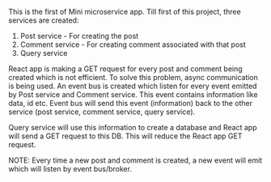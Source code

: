This is the first of Mini microservice app.
Till first of this project, three services are created:
  1. Post service - For creating the post
  2. Comment service - For creating comment associated with that post
  3. Query service

React app is making a GET request for every post and comment being created which is not efficient. To solve this problem, async communication is being used. An event bus is created which listen for every event 
emitted by Post service and Comment service. This event contains information like data, id etc. Event bus will send this event (information) back to the other service (post service, comment service, query service).

Query service will use this information to create a database and React app will send a GET request to this DB. This will reduce the React app GET request.


NOTE: Every time a new post and comment is created, a new event will emit which will listen by event bus/broker.
     
